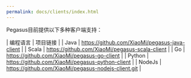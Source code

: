 ```yaml
---
permalink: docs/clients/index.html
---
```


Pegasus目前提供以下多种客户端支持：

| 编程语言 | 项目链接 |
| Java | <https://github.com/XiaoMi/pegasus-java-client> |
| Scala | <https://github.com/XiaoMi/pegasus-scala-client> |
| Go | <https://github.com/XiaoMi/pegasus-go-client> |
| Python | <https://github.com/XiaoMi/pegasus-python-client> |
| NodeJs | <https://github.com/XiaoMi/pegasus-nodejs-client.git> |
